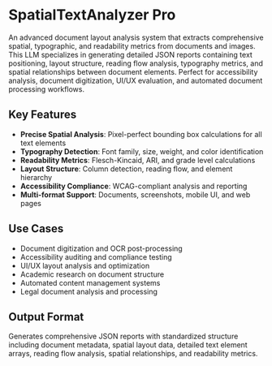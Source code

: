 # SpatialTextAnalyzer Pro

An advanced document layout analysis system that extracts comprehensive spatial, typographic, and readability metrics from documents and images. This LLM specializes in generating detailed JSON reports containing text positioning, layout structure, reading flow analysis, typography metrics, and spatial relationships between document elements. Perfect for accessibility analysis, document digitization, UI/UX evaluation, and automated document processing workflows.

## Key Features

- **Precise Spatial Analysis**: Pixel-perfect bounding box calculations for all text elements
- **Typography Detection**: Font family, size, weight, and color identification
- **Readability Metrics**: Flesch-Kincaid, ARI, and grade level calculations
- **Layout Structure**: Column detection, reading flow, and element hierarchy
- **Accessibility Compliance**: WCAG-compliant analysis and reporting
- **Multi-format Support**: Documents, screenshots, mobile UI, and web pages

## Use Cases

- Document digitization and OCR post-processing
- Accessibility auditing and compliance testing
- UI/UX layout analysis and optimization
- Academic research on document structure
- Automated content management systems
- Legal document analysis and processing

## Output Format

Generates comprehensive JSON reports with standardized structure including document metadata, spatial layout data, detailed text element arrays, reading flow analysis, spatial relationships, and readability metrics.

